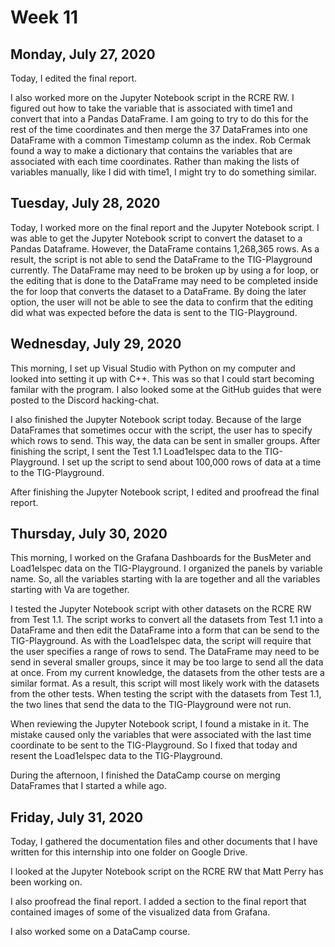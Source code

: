 # Week 11

## Monday, July 27, 2020

Today, I edited the final report.

I also worked more on the Jupyter Notebook script in the RCRE RW. I figured out how to take the variable that is associated with time1 and convert that into a Pandas DataFrame. I am going to try to do this for the rest of the time coordinates and then merge the 37 DataFrames into one DataFrame with a common Timestamp column as the index. Rob Cermak found a way to make a dictionary that contains the variables that are associated with each time coordinates. Rather than making the lists of variables manually, like I did with time1, I might try to do something similar. 

## Tuesday, July 28, 2020

Today, I worked more on the final report and the Jupyter Notebook script. I was able to get the Jupyter Notebook script to convert the dataset to a Pandas Dataframe. However, the DataFrame contains 1,268,365 rows. As a result, the script is not able to send the DataFrame to the TIG-Playground currently. The DataFrame may need to be broken up by using a for loop, or the editing that is done to the DataFrame may need to be completed inside the for loop that converts the dataset to a DataFrame. By doing the later option, the user will not be able to see the data to confirm that the editing did what was expected before the data is sent to the TIG-Playground.


## Wednesday, July 29, 2020

This morning, I set up Visual Studio with Python on my computer and looked into setting it up with C++. This was so that I could start becoming familar with the program. I also looked some at the GitHub guides that were posted to the Discord hacking-chat.

I also finished the Jupyter Notebook script today. Because of the large DataFrames that sometimes occur with the script, the user has to specify which rows to send. This way, the data can be sent in smaller groups. After finishing the script, I sent the Test 1.1 Load1elspec data to the TIG-Playground. I set up the script to send about 100,000 rows of data at a time to the TIG-Playground. 

After finishing the Jupyter Notebook script, I edited and proofread the final report.

## Thursday, July 30, 2020

This morning, I worked on the Grafana Dashboards for the BusMeter and Load1elspec data on the TIG-Playground. I organized the panels by variable name. So, all the variables starting with Ia are together and all the variables starting with Va are together.

I tested the Jupyter Notebook script with other datasets on the RCRE RW from Test 1.1. The script works to convert all the datasets from Test 1.1 into a DataFrame and then edit the DataFrame into a form that can be send to the TIG-Playground. As with the Load1elspec data, the script will require that the user specifies a range of rows to send. The DataFrame may need to be send in several smaller groups, since it may be too large to send all the data at once. From my current knowledge, the datasets from the other tests are a similar format. As a result, this script will most likely work with the datasets from the other tests. When testing the script with the datasets from Test 1.1, the two lines that send the data to the TIG-Playground were not run.

When reviewing the Jupyter Notebook script, I found a mistake in it. The mistake caused only the variables that were associated with the last time coordinate to be sent to the TIG-Playground. So I fixed that today and resent the Load1elspec data to the TIG-Playground.

During the afternoon, I finished the DataCamp course on merging DataFrames that I started a while ago.

## Friday, July 31, 2020

Today, I gathered the documentation files and other documents that I have written for this internship into one folder on Google Drive. 

I looked at the Jupyter Notebook script on the RCRE RW that Matt Perry has been working on. 

I also proofread the final report. I added a section to the final report that contained images of some of the visualized data from Grafana.

I also worked some on a DataCamp course.
